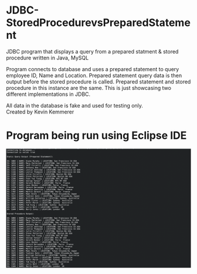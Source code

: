 # JDBC-StoredProcedurevsPreparedStatement
JDBC program that displays a query from a prepared statment &amp; stored procedure written in Java, MySQL<br/>

Program connects to database and uses a prepared statement to query employee ID, Name and Location. Prepared statement query data is then output before the stored procedure is called. Prepared statement and stored procedure in this instance are the same. This is just showcasing two different implementations in JDBC.<br/>

All data in the database is fake and used for testing only.<br/>
Created by Kevin Kemmerer


# Program being run using Eclipse IDE
![jdbc2](https://github.com/kkemmere/JDBC-StoredProcedurevsPreparedStatement/blob/main/Screen%20Shot%202022-05-26%20at%201.25.16%20PM.png)
<br/>
